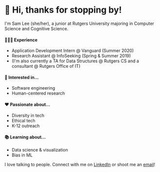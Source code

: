 # 👋 Hi, thanks for stopping by!

I'm Sam Lee (she/her), a junior at Rutgers University majoring in Computer Science and Cognitive Science.

#### 🧑🏻‍💻  Experience
- Application Development Intern @ Vanguard (Summer 2020)
- Research Assistant @ InfoSeeking (Spring & Summer 2019)
- (I'm also currently a TA for Data Structures @ Rutgers CS and a consultant @ Rutgers Office of IT)

#### 🤔  Interested in... 
- Software engineering
- Human-centered research

#### ❤️  Passionate about... 
- Diversity in tech
- Ethical tech
- K-12 outreach

#### 📚  Learning about... 
- Data science & visualization
- Bias in ML

I love talking to people. Connect with me on <a href="https://www.linkedin.com/in/samanthallee/">LinkedIn</a> or shoot me an <a href="mailto:samantha.lin.lee@gmail.com?subject=Hello!">email</a>! 
